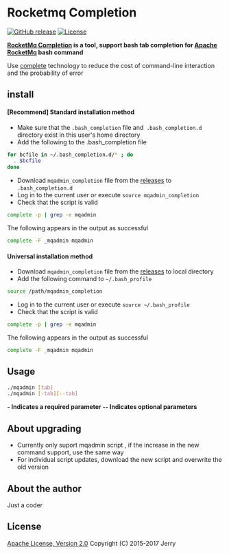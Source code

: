 # Rocketmq Completion

[![GitHub release](https://img.shields.io/badge/release-download-orange.svg)](https://github.com/jerrysearch/rocketmq-completion/releases)
[![License](https://img.shields.io/badge/license-Apache%202-4EB1BA.svg)](https://www.apache.org/licenses/LICENSE-2.0.html)

**[RocketMq Completion]() is a tool, support bash tab completion for [Apache RocketMq](https://github.com/apache/incubator-rocketmq) bash command**

Use [complete](http://info2html.sourceforge.net/cgi-bin/info2html-demo/info2html?%28bash.info.gz%29Programmable%2520Completion) technology to reduce the cost of command-line interaction and the probability of error

## install
#### [Recommend] Standard installation method

* Make sure that the `.bash_completion` file and` .bash_completion.d` directory exist in this user's home directory
* Add the following to the .bash_completion file

```bash
for bcfile in ~/.bash_completion.d/* ; do
  . $bcfile
done
```

* Download `mqadmin_completion` file from the [releases](https://github.com/jerrysearch/rocketmq-completion/releases) to `.bash_completion.d`
* Log in to the current user or execute `source mqadmin_completion`
* Check that the script is valid

```bash
complete -p | grep -e mqadmin
```
The following appears in the output as successful

```bash
complete -F _mqadmin mqadmin
```
#### Universal installation method

* Download `mqadmin_completion` file from the [releases](https://github.com/jerrysearch/rocketmq-completion/releases) to local directory
* Add the following command to `~/.bash_profile`

```bash
source /path/mqadmin_completion
```
* Log in to the current user or execute `source ~/.bash_profile`
* Check that the script is valid

```bash
complete -p | grep -e mqadmin
```
The following appears in the output as successful

```bash
complete -F _mqadmin mqadmin
```
## Usage

```bash
./mqadmin [tab]
./mqadmin [-tab][--tab]
```

**- Indicates a required parameter
-- Indicates optional parameters**
				
## About upgrading
* Currently only suport mqadmin script , if the increase in the new command support, use the same way
* For individual script updates, download the new script and overwrite the old version

## About the author

Just a coder

## License

[Apache License, Version 2.0](http://www.apache.org/licenses/LICENSE-2.0.html) Copyright (C) 2015-2017 Jerry


